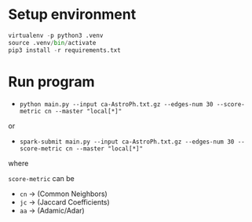 # Setup environment

```Python
virtualenv -p python3 .venv
source .venv/bin/activate
pip3 install -r requirements.txt
```

# Run program

- `python main.py --input ca-AstroPh.txt.gz --edges-num 30 --score-metric cn --master "local[*]"`

or

- `spark-submit main.py --input ca-AstroPh.txt.gz --edges-num 30 --score-metric cn --master "local[*]"`

where

`score-metric` can be

- `cn` &rarr; (Common Neighbors)
- `jc` &rarr; (Jaccard Coefficients)
- `aa` &rarr; (Adamic/Adar)
